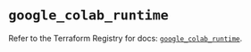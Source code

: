 # `google_colab_runtime`

Refer to the Terraform Registry for docs: [`google_colab_runtime`](https://registry.terraform.io/providers/hashicorp/google/6.46.0/docs/resources/colab_runtime).
